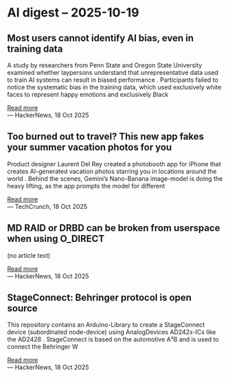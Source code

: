 # AI digest – 2025-10-19

## Most users cannot identify AI bias, even in training data

A study by researchers from Penn State and Oregon State University examined whether laypersons understand that unrepresentative data used to train AI systems can result in biased performance . Participants failed to notice the systematic bias in the training data, which used exclusively white faces to represent happy emotions and exclusively Black

[Read more](https://www.psu.edu/news/bellisario-college-communications/story/most-users-cannot-identify-ai-bias-even-training-data)  
— HackerNews, 18 Oct 2025

## Too burned out to travel? This new app fakes your summer vacation photos for you

Product designer Laurent Del Rey created a photobooth app for iPhone that creates AI-generated vacation photos starring you in locations around the world . Behind the scenes, Gemini’s Nano-Banana image-model is doing the heavy lifting, as the app prompts the model for different

[Read more](https://techcrunch.com/2025/10/18/too-burned-out-to-travel-this-new-app-fakes-your-summer-vacation-photos-for-you/)  
— TechCrunch, 18 Oct 2025

## MD RAID or DRBD can be broken from userspace when using O_DIRECT

(no article text)

[Read more](https://bugzilla.kernel.org/show_bug.cgi?id=99171)  
— HackerNews, 18 Oct 2025

## StageConnect: Behringer protocol is open source

This repository contains an Arduino-Library to create a StageConnect device (subordinated node-device) using AnalogDevices AD242x-ICs like the AD2428 . StageConnect is based on the automotive A²B and is used to connect the Behringer W

[Read more](https://github.com/OpenMixerProject/StageConnect)  
— HackerNews, 18 Oct 2025
